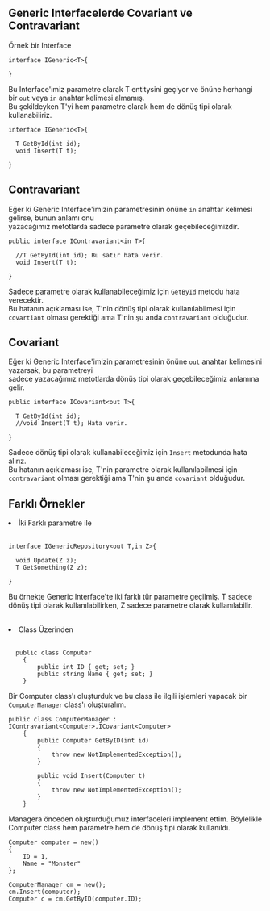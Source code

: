
## Generic Interfacelerde Covariant ve Contravariant

Örnek bir Interface
```
interface IGeneric<T>{

}
```
Bu Interface'imiz parametre olarak T entitysini geçiyor ve önüne herhangi bir ``` out ``` veya ``` in ``` anahtar kelimesi almamış.<br>
Bu şekildeyken T'yi hem parametre olarak hem de dönüş tipi olarak kullanabiliriz.

```
interface IGeneric<T>{

  T GetById(int id);
  void Insert(T t);

}
```

## Contravariant 
Eğer ki Generic Interface'imizin parametresinin önüne ``` in ``` anahtar kelimesi gelirse, bunun anlamı onu <br>
yazacağımız metotlarda sadece parametre olarak geçebileceğimizdir.

```
public interface IContravariant<in T>{

  //T GetById(int id); Bu satır hata verir.
  void Insert(T t);

}
```
Sadece parametre olarak kullanabileceğimiz için ``` GetById ``` metodu hata verecektir. <br>
Bu hatanın açıklaması ise, T'nin dönüş tipi olarak kullanılabilmesi için ``` covartiant ``` olması gerektiği ama T'nin şu anda ``` contravariant ``` olduğudur.

## Covariant 
Eğer ki Generic Interface'imizin parametresinin önüne ``` out ``` anahtar kelimesini yazarsak, bu parametreyi <br>
sadece yazacağımız metotlarda dönüş tipi olarak geçebileceğimiz anlamına gelir.

```
public interface ICovariant<out T>{
  
  T GetById(int id);
  //void Insert(T t); Hata verir.
  
}
```
Sadece dönüş tipi olarak kullanabileceğimiz için ``` Insert ``` metodunda hata alırız. <br>
Bu hatanın açıklaması ise, T'nin parametre olarak kullanılabilmesi için ``` contravariant ``` olması gerektiği ama T'nin şu anda ``` covariant ``` olduğudur.


## Farklı Örnekler

<li>İki Farklı parametre ile</li><br>

```
interface IGenericRepository<out T,in Z>{
   
  void Update(Z z);
  T GetSomething(Z z);
  
}
```
Bu örnekte Generic Interface'te iki farklı tür parametre geçilmiş. T sadece dönüş tipi olarak kullanılabilirken, Z sadece parametre olarak kullanılabilir.<br>
<br>

<li>Class Üzerinden</li><br>

```
  public class Computer
    {
        public int ID { get; set; }
        public string Name { get; set; }
    }
```
Bir Computer class'ı oluşturduk ve bu class ile ilgili işlemleri yapacak bir ``` ComputerManager ``` class'ı oluşturalım.

```
public class ComputerManager : IContravariant<Computer>,ICovariant<Computer> 
    {
        public Computer GetByID(int id)
        {
            throw new NotImplementedException();
        }

        public void Insert(Computer t)
        {
            throw new NotImplementedException();
        }
    }
```
Managera önceden oluşturduğumuz interfaceleri implement ettim. Böylelikle Computer class hem parametre hem de dönüş tipi olarak kullanıldı.

```
Computer computer = new()
{
    ID = 1,
    Name = "Monster"
};

ComputerManager cm = new();
cm.Insert(computer);
Computer c = cm.GetByID(computer.ID);
```



